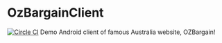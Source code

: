 # OzBargainClient
[![Circle CI](https://circleci.com/gh/cooperkong/OzBargainClient/tree/master.svg?style=svg)](https://circleci.com/gh/cooperkong/OzBargainClient/tree/master)
Demo Android client of famous Australia website, OZBargain!
